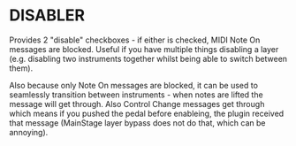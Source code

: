 # DISABLER

Provides 2 "disable" checkboxes - if either is checked, MIDI Note On messages
are blocked. Useful if you have multiple things disabling a layer (e.g. disabling
two instruments together whilst being able to switch between them).

Also because only Note On messages are blocked, it can be used to seamlessly
transition between instruments - when notes are lifted the message will get through.
Also Control Change messages get through which means if you pushed the pedal
before enableing, the plugin received that message (MainStage layer bypass does
not do that, which can be annoying).
